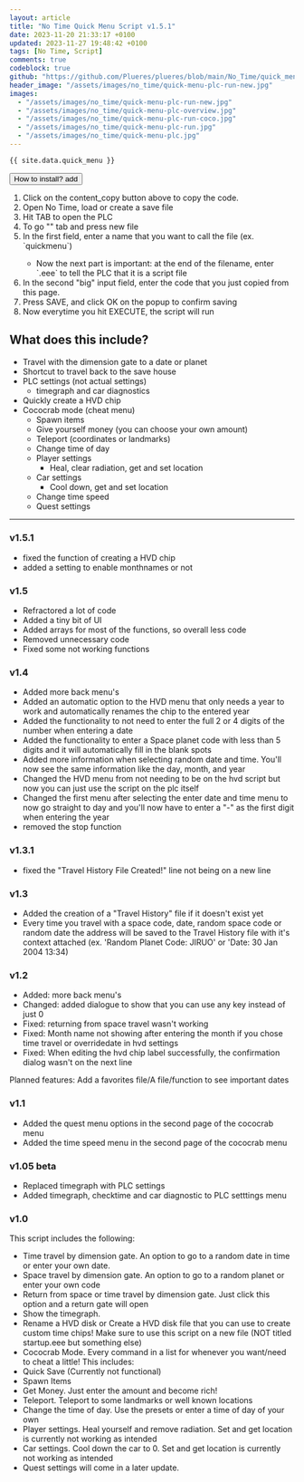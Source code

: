 ```yaml
---
layout: article
title: "No Time Quick Menu Script v1.5.1"
date: 2023-11-20 21:33:17 +0100
updated: 2023-11-27 19:48:42 +0100
tags: [No Time, Script]
comments: true
codeblock: true
github: "https://github.com/Plueres/plueres/blob/main/No_Time/quick_menu.ms"
header_image: "/assets/images/no_time/quick-menu-plc-run-new.jpg"
images: 
  - "/assets/images/no_time/quick-menu-plc-run-new.jpg"
  - "/assets/images/no_time/quick-menu-plc-overview.jpg"
  - "/assets/images/no_time/quick-menu-plc-run-coco.jpg"
  - "/assets/images/no_time/quick-menu-plc-run.jpg"
  - "/assets/images/no_time/quick-menu-plc.jpg"
---
```


```vb
{{ site.data.quick_menu }}
```

<button class="collapsible">
  How to install?
  <span class="material-symbols-rounded">add</span>
</button>
<div class="how-to-install">
  <ol>
    <li>Click on the <span class="material-symbols-rounded">content_copy</span> button above to copy the code.</li>
    <li>Open No Time, load or create a save file</li>
    <li>Hit TAB to open the PLC</li>
    <li>To go "" tab and press new file</li>
    <li>In the first field, enter a name that you want to call the file (ex. `quickmenu`) <br></li>
    <ul>
      <li>Now the next part is important: at the end of the filename, enter `.eee` to tell the PLC that it is a script
        file</li>
    </ul>
    <li>In the second "big" input field, enter the code that you just copied from this page.</li>
    <li>Press SAVE, and click OK on the popup to confirm saving</li>
    <li>Now everytime you hit EXECUTE, the script will run</li>
  </ol>
</div>

## What does this include?
- Travel with the dimension gate to a date or planet
- Shortcut to travel back to the save house
- PLC settings (not actual settings)
  - timegraph and car diagnostics
- Quickly create a HVD chip
- Cococrab mode (cheat menu)
  - Spawn items
  - Give yourself money (you can choose your own amount)
  - Teleport (coordinates or landmarks)
  - Change time of day
  - Player settings
    - Heal, clear radiation, get and set location
  - Car settings
    - Cool down, get and set location
  - Change time speed
  - Quest settings

---

### v1.5.1
- fixed the function of creating a HVD chip
- added a setting to enable monthnames or not

### v1.5

- Refractored a lot of code
- Added a tiny bit of UI
- Added arrays for most of the functions, so overall less code
- Removed unnecessary code
- Fixed some not working functions

### v1.4

- Added more back menu's
- Added an automatic option to the HVD menu that only needs a year to work and automatically renames the chip to the
entered year
- Added the functionality to not need to enter the full 2 or 4 digits of the number when entering a date
- Added the functionality to enter a Space planet code with less than 5 digits and it will automatically fill in the
blank spots
- Added more information when selecting random date and time. You'll now see the same information like the day, month,
and year
- Changed the HVD menu from not needing to be on the hvd script but now you can just use the script on the plc itself
- Changed the first menu after selecting the enter date and time menu to now go straight to day and you'll now have to
enter a "-" as the first digit when entering the year
- removed the stop function

### v1.3.1

- fixed the "Travel History File Created!" line not being on a new line

### v1.3

- Added the creation of a "Travel History" file if it doesn't exist yet
- Every time you travel with a space code, date, random space code or random date the address will be saved to the
Travel History file with it's context attached
(ex. 'Random Planet Code: JIRUO' or 'Date: 30 Jan 2004 13:34)

### v1.2

- Added: more back menu's
- Changed: added dialogue to show that you can use any key instead of just 0
- Fixed: returning from space travel wasn't working
- Fixed: Month name not showing after entering the month if you chose time travel or overridedate in hvd settings
- Fixed: When editing the hvd chip label successfully, the confirmation dialog wasn't on the next line

Planned features: Add a favorites file/A file/function to see important dates

### v1.1

- Added the quest menu options in the second page of the cococrab menu
- Added the time speed menu in the second page of the cococrab menu

### v1.05 beta

- Replaced timegraph with PLC settings
- Added timegraph, checktime and car diagnostic to PLC setttings menu

### v1.0

This script includes the following:

- Time travel by dimension gate. An option to go to a random date in time or enter your own date.
- Space travel by dimension gate. An option to go to a random planet or enter your own code
- Return from space or time travel by dimension gate. Just click this option and a return gate will open
- Show the timegraph.
- Rename a HVD disk or Create a HVD disk file that you can use to create custom time chips! Make sure to use this script
on a new file (NOT titled startup.eee but something else)
- Cococrab Mode. Every command in a list for whenever you want/need to cheat a little! This includes:
- Quick Save (Currently not functional)
- Spawn Items
- Get Money. Just enter the amount and become rich!
- Teleport. Teleport to some landmarks or well known locations
- Change the time of day. Use the presets or enter a time of day of your own
- Player settings. Heal yourself and remove radiation. Set and get location is currently not working as intended
- Car settings. Cool down the car to 0. Set and get location is currently not working as intended
- Quest settings will come in a later update.